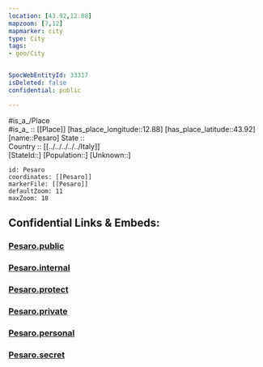 ```yaml
---
location: [43.92,12.88] 
mapzoom: [7,12] 
mapmarker: city 
type: City
tags:
- geo/City


SpocWebEntityId: 33317
isDeleted: false
confidential: public

---
```

#is_a_/Place  
#is_a_ :: [[Place]] 
[has_place_longitude::12.88] 
[has_place_latitude::43.92] 
[name::Pesaro] 
State ::  
Country :: [[../../../../../Italy]]  
[StateId::] 
[Population::] 
[Unknown::] 


```leaflet
id: Pesaro
coordinates: [[Pesaro]] 
markerFile: [[Pesaro]] 
defaultZoom: 11 
maxZoom: 18
```


## Confidential Links & Embeds: 

### [Pesaro.public](/_public/\Earth\Continent\Europe\Europe~South\Italy\regions~Italy\Marche\Pesaro_e_Urbino\CityPesaro.public.md) 

### [Pesaro.internal](/_internal/\Earth\Continent\Europe\Europe~South\Italy\regions~Italy\Marche\Pesaro_e_Urbino\CityPesaro.internal.md) 

### [Pesaro.protect](/_protect/\Earth\Continent\Europe\Europe~South\Italy\regions~Italy\Marche\Pesaro_e_Urbino\CityPesaro.protect.md) 

### [Pesaro.private](/_private/\Earth\Continent\Europe\Europe~South\Italy\regions~Italy\Marche\Pesaro_e_Urbino\CityPesaro.private.md) 

### [Pesaro.personal](/_personal/\Earth\Continent\Europe\Europe~South\Italy\regions~Italy\Marche\Pesaro_e_Urbino\CityPesaro.personal.md) 

### [Pesaro.secret](/_secret/\Earth\Continent\Europe\Europe~South\Italy\regions~Italy\Marche\Pesaro_e_Urbino\CityPesaro.secret.md)


